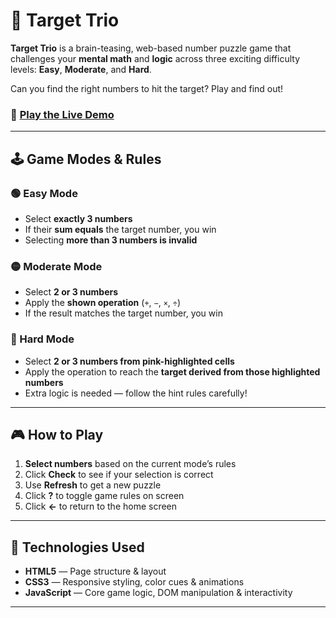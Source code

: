 # 🎯 Target Trio

**Target Trio** is a brain-teasing, web-based number puzzle game that challenges your **mental math** and **logic** across three exciting difficulty levels: **Easy**, **Moderate**, and **Hard**.

Can you find the right numbers to hit the target? Play and find out!

### 🚀 [Play the Live Demo](https://abisheks2004.github.io/Target-Trio/)

---

## 🕹️ Game Modes & Rules

### 🟢 Easy Mode
- Select **exactly 3 numbers**
- If their **sum equals** the target number, you win
- Selecting **more than 3 numbers is invalid**

### 🟡 Moderate Mode
- Select **2 or 3 numbers**
- Apply the **shown operation** (`+`, `−`, `×`, `÷`)
- If the result matches the target number, you win

### 🔴 Hard Mode
- Select **2 or 3 numbers from pink-highlighted cells**
- Apply the operation to reach the **target derived from those highlighted numbers**
- Extra logic is needed — follow the hint rules carefully!

---

## 🎮 How to Play

1. **Select numbers** based on the current mode’s rules
2. Click **Check** to see if your selection is correct
3. Use **Refresh** to get a new puzzle
4. Click **?** to toggle game rules on screen
5. Click **←** to return to the home screen

---

## 🧰 Technologies Used

- **HTML5** — Page structure & layout
- **CSS3** — Responsive styling, color cues & animations
- **JavaScript** — Core game logic, DOM manipulation & interactivity

---
